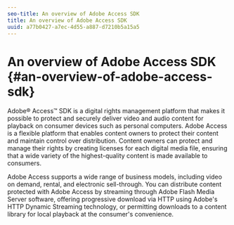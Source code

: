 ```yaml
---
seo-title: An overview of Adobe Access SDK
title: An overview of Adobe Access SDK
uuid: a77b0427-a7ec-4d55-a887-d7210b5a15a5
---
```


# An overview of Adobe Access SDK {#an-overview-of-adobe-access-sdk}

Adobe® Access™ SDK is a digital rights management platform that makes it possible to protect and securely deliver video and audio content for playback on consumer devices such as personal computers. Adobe Access is a flexible platform that enables content owners to protect their content and maintain control over distribution. Content owners can protect and manage their rights by creating licenses for each digital media file, ensuring that a wide variety of the highest-quality content is made available to consumers.

Adobe Access supports a wide range of business models, including video on demand, rental, and electronic sell-through. You can distribute content protected with Adobe Access by streaming through Adobe Flash Media Server software, offering progressive download via HTTP using Adobe's HTTP Dynamic Streaming technology, or permitting downloads to a content library for local playback at the consumer's convenience. 
